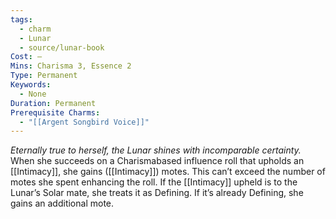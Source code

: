 ```yaml
---
tags:
  - charm
  - Lunar
  - source/lunar-book
Cost: —
Mins: Charisma 3, Essence 2
Type: Permanent
Keywords:
  - None
Duration: Permanent
Prerequisite Charms:
  - "[[Argent Songbird Voice]]"
---
```

*Eternally true to herself, the Lunar shines with incomparable certainty.*
When she succeeds on a Charismabased influence roll that upholds an [[Intimacy]], she gains ([[Intimacy]]) motes. This can’t exceed the number of motes she spent enhancing the roll. If the [[Intimacy]] upheld is to the Lunar’s Solar mate, she treats it as Defining. If it’s already Defining, she gains an additional mote.